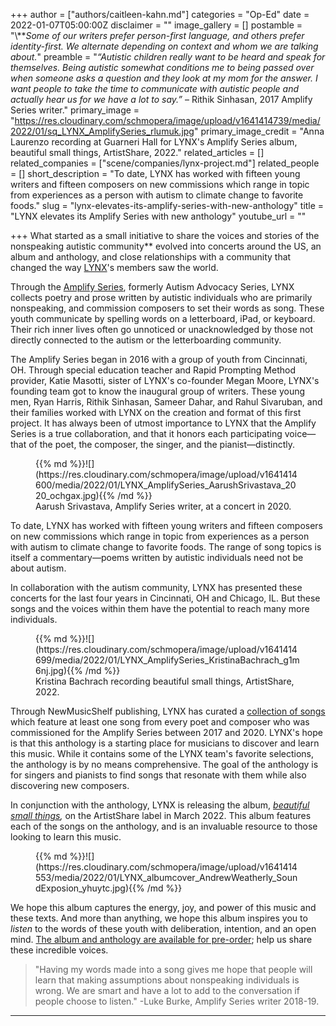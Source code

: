 +++
author = ["authors/caitleen-kahn.md"]
categories = "Op-Ed"
date = 2022-01-07T05:00:00Z
disclaimer = ""
image_gallery = []
postamble = "\\**_Some of our writers prefer person-first language, and others prefer identity-first. We alternate depending on context and whom we are talking about._"
preamble = "_“Autistic children really want to be heard and speak for themselves. Being autistic somewhat conditions me to being passed over when someone asks a question and they look at my mom for the answer. I want people to take the time to communicate with autistic people and actually hear us for we have a lot to say.”_ – Rithik Sinhasan, 2017 Amplify Series writer."
primary_image = "https://res.cloudinary.com/schmopera/image/upload/v1641414739/media/2022/01/sq_LYNX_AmplifySeries_rlumuk.jpg"
primary_image_credit = "Anna Laurenzo recording at Guarneri Hall for LYNX's Amplify Series album, beautiful small things, ArtistShare, 2022."
related_articles = []
related_companies = ["scene/companies/lynx-project.md"]
related_people = []
short_description = "To date, LYNX has worked with fifteen young writers and fifteen composers on new commissions which range in topic from experiences as a person with autism to climate change to favorite foods."
slug = "lynx-elevates-its-amplify-series-with-new-anthology"
title = "LYNX elevates its Amplify Series with new anthology"
youtube_url = ""

+++
What started as a small initiative to share the voices and stories of the nonspeaking autistic community** evolved into concerts around the US, an album and anthology, and close relationships with a community that changed the way [LYNX](/scene/companies/lynx-project/)'s members saw the world.

Through the [Amplify Series](https://www.lynxproject.org/amplify-about-new), formerly Autism Advocacy Series, LYNX collects poetry and prose written by autistic individuals who are primarily nonspeaking, and commission composers to set their words as song. These youth communicate by spelling words on a letterboard, iPad, or keyboard. Their rich inner lives often go unnoticed or unacknowledged by those not directly connected to the autism or the letterboarding community.

The Amplify Series began in 2016 with a group of youth from Cincinnati, OH. Through special education teacher and Rapid Prompting Method provider, Katie Masotti, sister of LYNX's co-founder Megan Moore, LYNX's founding team got to know the inaugural group of writers. These young men, Ryan Harris, Rithik Sinhasan, Sameer Dahar, and Rahul Sivaruban, and their families worked with LYNX on the creation and format of this first project. It has always been of utmost importance to LYNX that the Amplify Series is a true collaboration, and that it honors each participating voice—that of the poet, the composer, the singer, and the pianist—distinctly.

<figure data-type="image">{{% md %}}![](https://res.cloudinary.com/schmopera/image/upload/v1641414600/media/2022/01/LYNX_AmplifySeries_AarushSrivastava_2020_ochgax.jpg){{% /md %}}

<figcaption>Aarush Srivastava, Amplify Series writer, at a concert in 2020.</figcaption>  
</figure>

To date, LYNX has worked with fifteen young writers and fifteen composers on new commissions which range in topic from experiences as a person with autism to climate change to favorite foods. The range of song topics is itself a commentary—poems written by autistic individuals need not be about autism.

In collaboration with the autism community, LYNX has presented these concerts for the last four years in Cincinnati, OH and Chicago, IL. But these songs and the voices within them have the potential to reach many more individuals.

<figure data-type="image">{{% md %}}![](https://res.cloudinary.com/schmopera/image/upload/v1641414699/media/2022/01/LYNX_AmplifySeries_KristinaBachrach_g1m6nj.jpg){{% /md %}}

<figcaption>Kristina Bachrach recording beautiful small things, ArtistShare, 2022.</figcaption>  
</figure>

Through NewMusicShelf publishing, LYNX has curated a [collection of songs](https://www.lynxproject.org/buy-the-amplify-album) which feature at least one song from every poet and composer who was commissioned for the Amplify Series between 2017 and 2020. LYNX's hope is that this anthology is a starting place for musicians to discover and learn this music. While it contains some of the LYNX team's favorite selections, the anthology is by no means comprehensive. The goal of the anthology is for singers and pianists to find songs that resonate with them while also discovering new composers.

In conjunction with the anthology, LYNX is releasing the album, [_beautiful small things_](https://www.youtube.com/watch?v=2X4e4Bw4Tio)_,_ on the ArtistShare label in March 2022. This album features each of the songs on the anthology, and is an invaluable resource to those looking to learn this music.

<figure data-type="image">{{% md %}}![](https://res.cloudinary.com/schmopera/image/upload/v1641414553/media/2022/01/LYNX_albumcover_AndrewWeatherly_SoundExposion_yhuytc.jpg){{% /md %}}

<figcaption></figcaption>  
</figure>

We hope this album captures the energy, joy, and power of this music and these texts. And more than anything, we hope this album inspires you to _listen_ to the words of these youth with deliberation, intention, and an open mind. [The album and anthology are available for pre-order](https://www.artistshare.com/Projects/Experience/373/520); help us share these incredible voices.

> "Having my words made into a song gives me hope that people will learn that making assumptions about nonspeaking individuals is wrong. We are smart and have a lot to add to the conversation if people choose to listen." -Luke Burke, Amplify Series writer 2018-19.

***